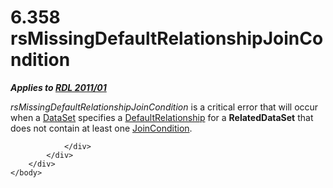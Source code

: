 <html dir="LTR" xmlns:mshelp="http://msdn.microsoft.com/mshelp" xmlns:ddue="http://ddue.schemas.microsoft.com/authoring/2003/5" xmlns:xlink="http://www.w3.org/1999/xlink" xmlns:tool="http://www.microsoft.com/tooltip">
    <head>
        <meta http-equiv="Content-Type" content="text/html; CHARSET=utf-8"></meta>
        <meta name="save" content="history"></meta>
        <title>6.358 rsMissingDefaultRelationshipJoinCondition</title>
        <xml>
            <mshelp:toctitle title="6.358 rsMissingDefaultRelationshipJoinCondition"></mshelp:toctitle>
            <mshelp:rltitle title="[MS-RDL]: rsMissingDefaultRelationshipJoinCondition"></mshelp:rltitle>
            <mshelp:keyword index="A" term="e4c9b842-ef2b-4ce9-bf2c-edd023fef13e"></mshelp:keyword>
            <mshelp:attr name="DCSext.ContentType" value="open specification"></mshelp:attr>
            <mshelp:attr name="AssetID" value="e4c9b842-ef2b-4ce9-bf2c-edd023fef13e"></mshelp:attr>
            <mshelp:attr name="TopicType" value="kbRef"></mshelp:attr>
            <mshelp:attr name="DCSext.Title" value="[MS-RDL]: rsMissingDefaultRelationshipJoinCondition" />
        </xml>
    </head>
    <body>
        <div id="header">
            <h1 class="heading">6.358 rsMissingDefaultRelationshipJoinCondition</h1>
        </div>
        <div id="mainSection">
            <div id="mainBody">
                <div id="allHistory" class="saveHistory"></div>
                <div id="sectionSection0" class="section" name="collapseableSection">
                    

<p><b><i>Applies to </i></b><a href="bf2bab1a-b608-4bcc-b718-1cc1baa9579c.md"><b><i>RDL 2011/01</i></b></a></p>

<p><i>rsMissingDefaultRelationshipJoinCondition</i> is a
critical error that will occur when a <a href="a14782b0-2e2f-4305-83a3-3de3fd750b6a.md">DataSet</a> specifies a <a href="9fa528f6-2956-4f90-98c8-831aeb45aa26.md">DefaultRelationship</a> for a <b>RelatedDataSet</b>
that does not contain at least one <a href="64091774-c185-49ed-821c-9e720b2ee019.md">JoinCondition</a>.</p>


                </div>
            </div>
        </div>
    </body>
</html>